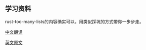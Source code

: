## 学习资料

rust-too-many-lists的内容确实可以，用类似踩坑的方式带你一步步走。

[中文翻译](https://weathfold.gitbooks.io/rust-too-many-lists-zhcn/content/)

[英文原文](https://rust-unofficial.github.io/too-many-lists/index.html)